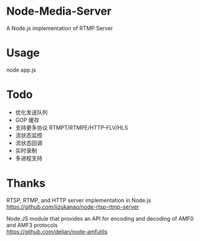 # Node-Media-Server
A Node.js implementation of RTMP Server 
 
# Usage 
  node app.js

# Todo
 - 优化发送队列
 - GOP 缓存
 - 支持更多协议  RTMPT/RTMPE/HTTP-FLV/HLS
 - 流状态监控
 - 流状态回调
 - 实时录制
 - 多进程支持

# Thanks
RTSP, RTMP, and HTTP server implementation in Node.js  
https://github.com/iizukanao/node-rtsp-rtmp-server

Node.JS module that provides an API for encoding and decoding of AMF0 and AMF3 protocols  
https://github.com/delian/node-amfutils
